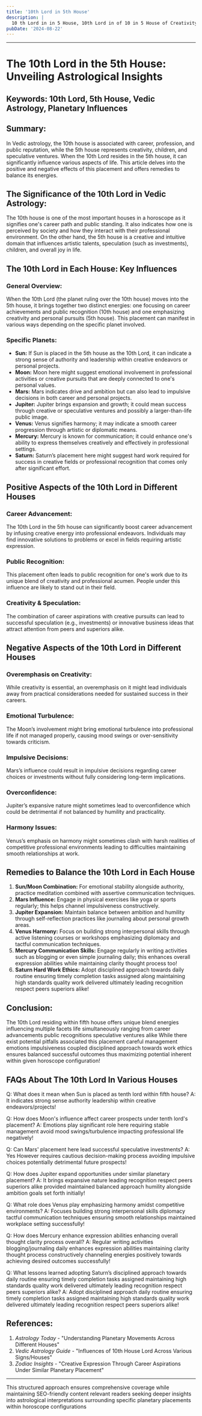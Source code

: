 ```yaml
---
title: '10th Lord in 5th House'
description: |
  10 th Lord in in 5 House, 10th Lord in of 10 in 5 House of Creativity in Vedic astrology
pubDate: '2024-08-22'
---
```


---

# The 10th Lord in the 5th House: Unveiling Astrological Insights

## Keywords: 10th Lord, 5th House, Vedic Astrology, Planetary Influences

## Summary:
In Vedic astrology, the 10th house is associated with career, profession, and public reputation, while the 5th house represents creativity, children, and speculative ventures. When the 10th Lord resides in the 5th house, it can significantly influence various aspects of life. This article delves into the positive and negative effects of this placement and offers remedies to balance its energies.

## The Significance of the 10th Lord in Vedic Astrology:
The 10th house is one of the most important houses in a horoscope as it signifies one's career path and public standing. It also indicates how one is perceived by society and how they interact with their professional environment. On the other hand, the 5th house is a creative and intuitive domain that influences artistic talents, speculation (such as investments), children, and overall joy in life.

## The 10th Lord in Each House: Key Influences
### General Overview:
When the 10th Lord (the planet ruling over the 10th house) moves into the 5th house, it brings together two distinct energies: one focusing on career achievements and public recognition (10th house) and one emphasizing creativity and personal pursuits (5th house). This placement can manifest in various ways depending on the specific planet involved.

### Specific Planets:
- **Sun:** If Sun is placed in the 5th house as the 10th Lord, it can indicate a strong sense of authority and leadership within creative endeavors or personal projects.
- **Moon:** Moon here might suggest emotional involvement in professional activities or creative pursuits that are deeply connected to one's personal values.
- **Mars:** Mars indicates drive and ambition but can also lead to impulsive decisions in both career and personal projects.
- **Jupiter:** Jupiter brings expansion and growth; it could mean success through creative or speculative ventures and possibly a larger-than-life public image.
- **Venus:** Venus signifies harmony; it may indicate a smooth career progression through artistic or diplomatic means.
- **Mercury:** Mercury is known for communication; it could enhance one's ability to express themselves creatively and effectively in professional settings.
- **Saturn:** Saturn’s placement here might suggest hard work required for success in creative fields or professional recognition that comes only after significant effort.

## Positive Aspects of the 10th Lord in Different Houses

### Career Advancement:
The 10th Lord in the 5th house can significantly boost career advancement by infusing creative energy into professional endeavors. Individuals may find innovative solutions to problems or excel in fields requiring artistic expression.

### Public Recognition:
This placement often leads to public recognition for one's work due to its unique blend of creativity and professional acumen. People under this influence are likely to stand out in their field.

### Creativity & Speculation:
The combination of career aspirations with creative pursuits can lead to successful speculation (e.g., investments) or innovative business ideas that attract attention from peers and superiors alike.

## Negative Aspects of the 10th Lord in Different Houses

### Overemphasis on Creativity:
While creativity is essential, an overemphasis on it might lead individuals away from practical considerations needed for sustained success in their careers.

### Emotional Turbulence:
The Moon’s involvement might bring emotional turbulence into professional life if not managed properly, causing mood swings or over-sensitivity towards criticism.

### Impulsive Decisions:
Mars’s influence could result in impulsive decisions regarding career choices or investments without fully considering long-term implications.

### Overconfidence:
Jupiter’s expansive nature might sometimes lead to overconfidence which could be detrimental if not balanced by humility and practicality.

### Harmony Issues:
Venus’s emphasis on harmony might sometimes clash with harsh realities of competitive professional environments leading to difficulties maintaining smooth relationships at work.

## Remedies to Balance the 10th Lord in Each House

1. **Sun/Moon Combination:** For emotional stability alongside authority, practice meditation combined with assertive communication techniques.
2. **Mars Influence:** Engage in physical exercises like yoga or sports regularly; this helps channel impulsiveness constructively.
3. **Jupiter Expansion:** Maintain balance between ambition and humility through self-reflection practices like journaling about personal growth areas.
4. **Venus Harmony:** Focus on building strong interpersonal skills through active listening courses or workshops emphasizing diplomacy and tactful communication techniques.
5. **Mercury Communication Skills:** Engage regularly in writing activities such as blogging or even simple journaling daily; this enhances overall expression abilities while maintaining clarity thought process too!
6. **Saturn Hard Work Ethics:** Adopt disciplined approach towards daily routine ensuring timely completion tasks assigned along maintaining high standards quality work delivered ultimately leading recognition respect peers superiors alike!

## Conclusion:
The 10th Lord residing within fifth house offers unique blend energies influencing multiple facets life simultaneously ranging from career advancements public recognitions speculative ventures alike While there exist potential pitfalls associated this placement careful management emotions impulsiveness coupled disciplined approach towards work ethics ensures balanced successful outcomes thus maximizing potential inherent within given horoscope configuration!

## FAQs About The 10th Lord In Various Houses

Q: What does it mean when Sun is placed as tenth lord within fifth house?
A: It indicates strong sense authority leadership within creative endeavors/projects!

Q: How does Moon's influence affect career prospects under tenth lord's placement?
A: Emotions play significant role here requiring stable management avoid mood swings/turbulence impacting professional life negatively!

Q: Can Mars' placement here lead successful speculative investments?
A: Yes However requires cautious decision-making process avoiding impulsive choices potentially detrimental future prospects!

Q: How does Jupiter expand opportunities under similar planetary placement?
A: It brings expansive nature leading recognition respect peers superiors alike provided maintained balanced approach humility alongside ambition goals set forth initially!

Q: What role does Venus play emphasizing harmony amidst competitive environments?
A: Focuses building strong interpersonal skills diplomacy tactful communication techniques ensuring smooth relationships maintained workplace setting successfully!

Q: How does Mercury enhance expression abilities enhancing overall thought clarity process overall?
A: Regular writing activities blogging/journaling daily enhances expression abilities maintaining clarity thought process constructively channeling energies positively towards achieving desired outcomes successfully!

Q: What lessons learned adopting Saturn’s disciplined approach towards daily routine ensuring timely completion tasks assigned maintaining high standards quality work delivered ultimately leading recognition respect peers superiors alike?
A: Adopt disciplined approach daily routine ensuring timely completion tasks assigned maintaining high standards quality work delivered ultimately leading recognition respect peers superiors alike!

## References:

1. *Astrology Today* - "Understanding Planetary Movements Across Different Houses"
2. *Vedic Astrology Guide* - "Influences of 10th House Lord Across Various Signs/Houses"
3. *Zodiac Insights* - "Creative Expression Through Career Aspirations Under Similar Planetary Placement"

---

This structured approach ensures comprehensive coverage while maintaining SEO-friendly content relevant readers seeking deeper insights into astrological interpretations surrounding specific planetary placements within horoscope configurations